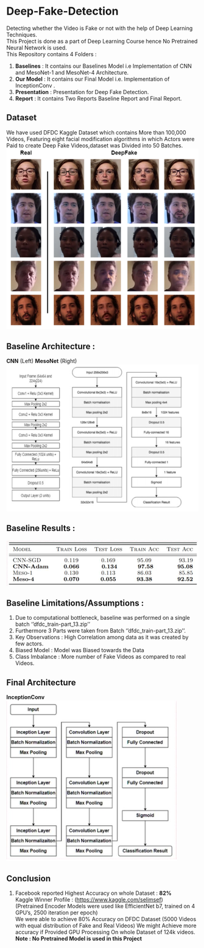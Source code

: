 # Deep-Fake-Detection
Detecting whether the Video is Fake or not with the help of Deep Learning Techniques.</br>
This Project is done as a part of Deep Learning Course hence No Pretrained Neural Network is used.</br>
This Repository contains 4 Folders : </br>
1. **Baselines** : It contains our Baselines Model i.e Implementation of CNN and MesoNet-1 and MesoNet-4 Architecture. 
2. **Our Model** : It contains our Final Model i.e. Implementation of InceptionConv .
3. **Presentation** : Presentation for Deep Fake Detection.
4. **Report** : It contains Two Reports Baseline Report and Final Report.

## Dataset
We have used DFDC Kaggle Dataset which contains More than 100,000 Videos, Featuring eight facial modification algorithms in which  Actors were Paid to create Deep Fake Videos,dataset was Divided into 50 Batches.
![](images/dfdc.png)

## Baseline Architecture :
**CNN** (Left) **MesoNet** (Right)
![](images/Baseline_arch.jpg)

## Baseline Results :
![](images/baseline_results.jpg)

## Baseline Limitations/Assumptions :
1. Due to computational bottleneck, baseline was performed on a single batch ‘’dfdc_train-part_13.zip’’
2. Furthermore 3 Parts were taken from Batch ‘’dfdc_train-part_13.zip’’.
3. Key Observations : High Correlation among data as it was created by few actors.
4. Biased Model : Model was Biased towards the Data 
5. Class Imbalance : More number of Fake Videos as compared to real Videos.


## Final Architecture
**InceptionConv**
![](images/final_architecture.jpg)

## Conclusion
1. Facebook reported Highest Accuracy on whole Dataset : **82%** </br>
Kaggle Winner  Profile : (https://www.kaggle.com/selimsef) </br>
(Pretrained Encoder Models were used like EfficientNet b7, trained on 4 GPU’s, 2500 iteration per epoch) </br> 
We were able to achieve 80% Accuracy on DFDC Dataset (5000 Videos with equal distribution of Fake and Real Videos)
We might Achieve more accuracy if Provided GPU Processing On whole Dataset of 124k videos. </br>
**Note : No Pretrained Model is used in this Project**

